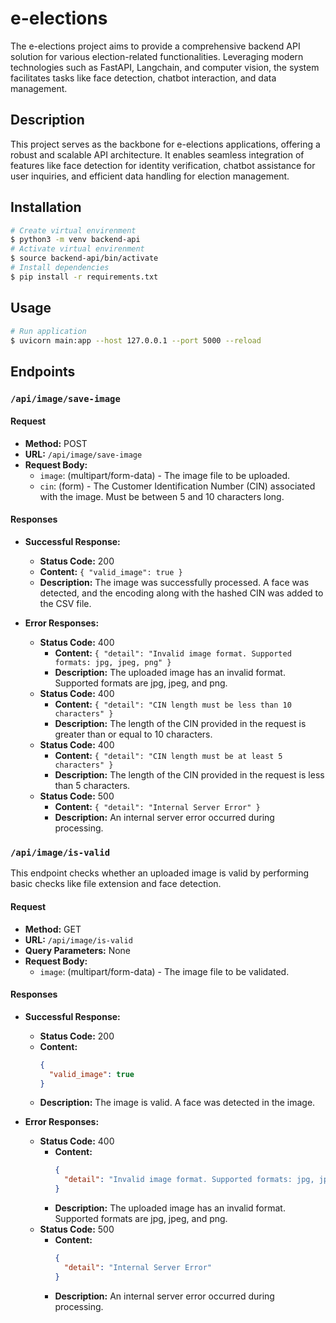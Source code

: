 

# e-elections

The e-elections project aims to provide a comprehensive backend API solution for various election-related functionalities. Leveraging modern technologies such as FastAPI, Langchain, and computer vision, the system facilitates tasks like face detection, chatbot interaction, and data management.

## Description

This project serves as the backbone for e-elections applications, offering a robust and scalable API architecture. It enables seamless integration of features like face detection for identity verification, chatbot assistance for user inquiries, and efficient data handling for election management.
## Installation

```bash
# Create virtual envirenment
$ python3 -m venv backend-api
# Activate virtual envirenment
$ source backend-api/bin/activate
# Install dependencies
$ pip install -r requirements.txt
```
## Usage

```bash
# Run application
$ uvicorn main:app --host 127.0.0.1 --port 5000 --reload
```

## Endpoints


### `/api/image/save-image`

#### Request

- **Method:** POST
- **URL:** `/api/image/save-image`
- **Request Body:**
  - `image`: (multipart/form-data) - The image file to be uploaded.
  - `cin`: (form) - The Customer Identification Number (CIN) associated with the image. Must be between 5 and 10 characters long.

#### Responses

- **Successful Response:**
  - **Status Code:** 200
  - **Content:** `{ "valid_image": true }`
  - **Description:** The image was successfully processed. A face was detected, and the encoding along with the hashed CIN was added to the CSV file.

- **Error Responses:**
  - **Status Code:** 400
    - **Content:** `{ "detail": "Invalid image format. Supported formats: jpg, jpeg, png" }`
    - **Description:** The uploaded image has an invalid format. Supported formats are jpg, jpeg, and png.
  - **Status Code:** 400
    - **Content:** `{ "detail": "CIN length must be less than 10 characters" }`
    - **Description:** The length of the CIN provided in the request is greater than or equal to 10 characters.
  - **Status Code:** 400
    - **Content:** `{ "detail": "CIN length must be at least 5 characters" }`
    - **Description:** The length of the CIN provided in the request is less than 5 characters.
  - **Status Code:** 500
    - **Content:** `{ "detail": "Internal Server Error" }`
    - **Description:** An internal server error occurred during processing.


### `/api/image/is-valid`

This endpoint checks whether an uploaded image is valid by performing basic checks like file extension and face detection.

#### Request

- **Method:** GET
- **URL:** `/api/image/is-valid`
- **Query Parameters:** None
- **Request Body:**
  - `image`: (multipart/form-data) - The image file to be validated.

#### Responses

- **Successful Response:**
  - **Status Code:** 200
  - **Content:** 
    ```json
    {
      "valid_image": true
    }
    ```
  - **Description:** The image is valid. A face was detected in the image.

- **Error Responses:**
  - **Status Code:** 400
    - **Content:** 
      ```json
      {
        "detail": "Invalid image format. Supported formats: jpg, jpeg, png"
      }
      ```
    - **Description:** The uploaded image has an invalid format. Supported formats are jpg, jpeg, and png.
  - **Status Code:** 500
    - **Content:** 
      ```json
      {
        "detail": "Internal Server Error"
      }
      ```
    - **Description:** An internal server error occurred during processing.